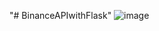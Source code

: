 "# BinanceAPIwithFlask" 
![image](https://user-images.githubusercontent.com/46419278/157155299-30673314-e49b-459b-bc96-ad3d6e2b6331.png)
